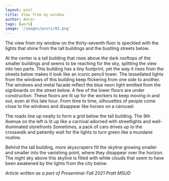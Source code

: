 ```yaml
---
layout: post
title: View from my window
author: Amler
tags: [work]
image: '/images/posts/02.png'
---
```


The view from my window on the thirty-seventh floor is speckled with the lights that shine from the tall buildings and the bustling streets below.

At the center is a tall building that rises above the dark rooftops of the smaller buildings and seems to be reaching for the sky, splitting the view into two parts. This building has a tiny footprint, yet the way it rises from the streets below makes it look like an iconic pencil tower. The tessellated lights from the windows of this building keep flickering from one side to another. The windows and metal facade reflect the blue neon light emitted from the signboards on the street below. A few of the lower floors are under construction. These floors are lit up for the workers to keep moving in and out, even at this late hour. From time to time, silhouettes of people come close to the windows and disappear like horses on a carousel.

The roads line up neatly to form a grid below the tall building. The 9th Avenue on the left is lit up like a carnival adorned with streetlights and well-illuminated storefronts Sometimes, a pack of cars drives up to the crosswalk and patiently wait for the lights to turn green like a mundane routine.

Behind the tall building, more skyscrapers fill the skyline growing smaller and smaller into the vanishing point, where they disappear over the horizon. The night sky above this skyline is filled with white clouds that seem to have been awakened by the lights from the city below.

_Article written as a part of Proseminar Fall 2021 Pratt MSUD_